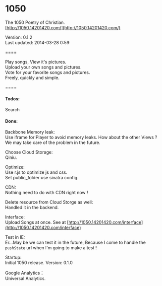 1050
====

The 1050 Poetry of Christian.  
[http://1050.14201420.com/](http://1050.14201420.com/)

Version: 0.1.2  
Last updated: 2014-03-28 0:59

====

Play songs, View it's pictures.  
Upload your own songs and pictures.  
Vote for your favorite songs and pictures.  
Freely, quickly and simple.  

====

#### Todos:  

Search

#### Done:  

Backbone Memory leak:  
Use iframe for Player to avoid memory leaks. How about the other Views ? We may take care of the problem in the future.  

Choose Cloud Storage:  
Qiniu.

Optimize:  
Use r.js to optimize js and css.  
Set public_folder use sinatra config.  

CDN:  
Nothing need to do with CDN right now !  

Delete resource from Cloud Storge as well:  
Handled it in the backend.  

Interface:  
Upload Songs at once. See at [http://1050.14201420.com/interface](http://1050.14201420.com/interface)

Test in IE:  
Er...May be we can test it in the future, Because I come to handle the `pushState` url when I'm going to make a test !

Startup:  
Initial 1050 release. Version: 0.1.0  

Google Analytics：  
Universal Analytics.  




